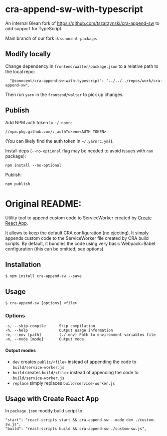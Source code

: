 # cra-append-sw-with-typescript

An internal Glean fork of https://github.com/tszarzynski/cra-append-sw to add support for TypeScript.

Main branch of our fork is `sonocent-package`.

## Modify locally

Change dependency in `frontend/walter/package.json` to a relative path to the local repo:

```
  "@sonocent/cra-append-sw-with-typescript": "../../../repos/work/cra-append-sw",
```

Then run `yarn` in the `frontend/walter` to pick up changes.

## Publish

Add NPM auth token to `~/.npmrc`

```
//npm.pkg.github.com/:_authToken=<AUTH TOKEN>
```
(You can likely find the auth token in `~/.yarnrc.yml`).

Install deps (`--no-optional` flag may be needed to avoid issues with `nan` package):

```
npm install --no-optional
```

Publish:

```
npm publish
```

# Original README:

  Utility tool to append custom code to ServiceWorker created by [Create React App](https://github.com/facebookincubator/create-react-app). 
  
  It allows to keep the default CRA configuration (no ejecting). It simply appends custom code to the ServiceWorker file created by CRA build scripts. By default, it bundles the code using very basic Webpack+Babel configuration (this can be omitted; see options). 

## Installation

    $ npm install cra-append-sw --save

## Usage

    $ cra-append-sw [options] <file>

### Options

    -s, --skip-compile      Skip compilation
    -h, --help              Output usage information
    -e, --env [path]        (./.env) Path to environment variables file
    -m, --mode [mode]       Output mode

#### Output modes

- `dev` creates `public/<file>` instead of appending the code to `build/service-worker.js`
- `build` creates `build/<file>` instead of appending the code to `build/service-worker.js`
- `replace` simply replaces `build/service-worker.js`

## Usage with Create React App

  In `package.json` modify build script to:

    "start": "react-scripts start && cra-append-sw --mode dev ./custom-sw.js",
    "build": "react-scripts build && cra-append-sw ./custom-sw.js",
